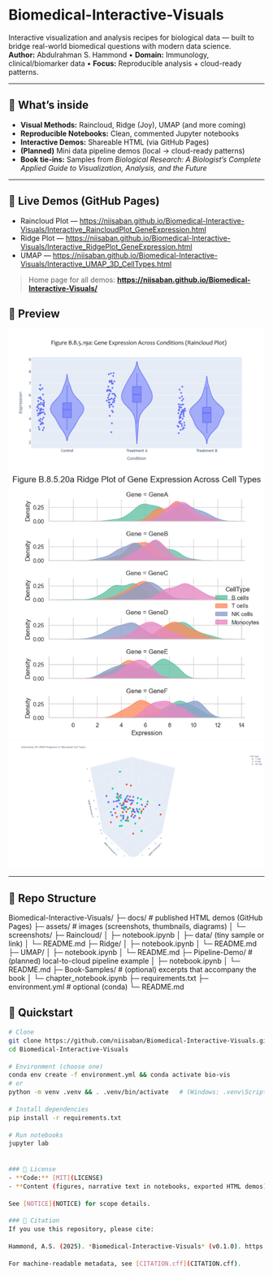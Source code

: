 # Biomedical-Interactive-Visuals

Interactive visualization and analysis recipes for biological data — built to bridge real-world biomedical questions with modern data science.  
**Author:** Abdulrahman S. Hammond • **Domain:** Immunology, clinical/biomarker data • **Focus:** Reproducible analysis + cloud-ready patterns.

---

## 🔎 What’s inside
- **Visual Methods:** Raincloud, Ridge (Joy), UMAP (and more coming)
- **Reproducible Notebooks:** Clean, commented Jupyter notebooks
- **Interactive Demos:** Shareable HTML (via GitHub Pages)
- **(Planned)** Mini data pipeline demos (local → cloud-ready patterns)
- **Book tie-ins:** Samples from *Biological Research: A Biologist’s Complete Applied Guide to Visualization, Analysis, and the Future*

---

## 🚀 Live Demos (GitHub Pages)
- Raincloud Plot — https://niisaban.github.io/Biomedical-Interactive-Visuals/Interactive_RaincloudPlot_GeneExpression.html
- Ridge Plot —  https://niisaban.github.io/Biomedical-Interactive-Visuals/Interactive_RidgePlot_GeneExpression.html  
- UMAP — https://niisaban.github.io/Biomedical-Interactive-Visuals/Interactive_UMAP_3D_CellTypes.html

> Home page for all demos: **https://niisaban.github.io/Biomedical-Interactive-Visuals/**
## 👀 Preview

[![Raincloud demo](assets/screenshots/raincloud_example.png)](https://niisaban.github.io/Biomedical-Interactive-Visuals/Interactive_RaincloudPlot_GeneExpression.html)
[![Ridge demo](assets/screenshots/ridge_example.png)](https://niisaban.github.io/Biomedical-Interactive-Visuals/Interactive_RidgePlot_GeneExpression.html)
[![UMAP demo](assets/screenshots/umap_example.png)](https://niisaban.github.io/Biomedical-Interactive-Visuals/Interactive_UMAP_3D_CellTypes.html)

---

## 📁 Repo Structure
Biomedical-Interactive-Visuals/
├─ docs/ # published HTML demos (GitHub Pages)
├─ assets/ # images (screenshots, thumbnails, diagrams)
│ └─ screenshots/
├─ Raincloud/
│ ├─ notebook.ipynb
│ ├─ data/ (tiny sample or link)
│ └─ README.md
├─ Ridge/
│ ├─ notebook.ipynb
│ └─ README.md
├─ UMAP/
│ ├─ notebook.ipynb
│ └─ README.md
├─ Pipeline-Demo/ # (planned) local-to-cloud pipeline example
│ ├─ notebook.ipynb
│ └─ README.md
├─ Book-Samples/ # (optional) excerpts that accompany the book
│ └─ chapter_notebook.ipynb
├─ requirements.txt
├─ environment.yml # optional (conda)
└─ README.md

## 🧪 Quickstart

```bash
# Clone
git clone https://github.com/niisaban/Biomedical-Interactive-Visuals.git
cd Biomedical-Interactive-Visuals

# Environment (choose one)
conda env create -f environment.yml && conda activate bio-vis
# or
python -m venv .venv && . .venv/bin/activate   # (Windows: .venv\Scripts\activate)

# Install dependencies
pip install -r requirements.txt

# Run notebooks
jupyter lab


### 🔏 License
- **Code:** [MIT](LICENSE)
- **Content (figures, narrative text in notebooks, exported HTML demos):** [CC BY 4.0](LICENSE-CC-BY-4.0)

See [NOTICE](NOTICE) for scope details.

### 🧾 Citation
If you use this repository, please cite:

Hammond, A.S. (2025). *Biomedical-Interactive-Visuals* (v0.1.0). https://github.com/niisaban/Biomedical-Interactive-Visuals

For machine-readable metadata, see [CITATION.cff](CITATION.cff).

